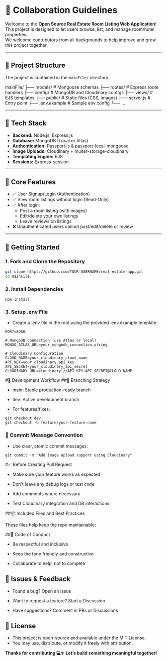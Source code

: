 # 🤝 Collaboration Guidelines

Welcome to the **Open Source Real Estate Room Listing Web Application**!  
This project is designed to let users browse, list, and manage room/hotel properties.  
We welcome contributors from all backgrounds to help improve and grow this project together.

---

## 📁 Project Structure

The project is contained in the `mainFile/` directory:

mainFile/
├── models/ # Mongoose schemas
├── routes/ # Express route handlers
├── config/ # MongoDB and Cloudinary configs
├── views/ # EJS templates
├── public/ # Static files (CSS, images)
├── server.js # Entry point
├── .env.example # Sample env config
└── ...





---

## 🔧 Tech Stack

- **Backend:** Node.js, Express.js
- **Database:** MongoDB (Local or Atlas)
- **Authentication:** Passport.js & passport-local-mongoose
- **Image Uploads:** Cloudinary + multer-storage-cloudinary
- **Templating Engine:** EJS
- **Sessions:** Express-session

---

## 🌟 Core Features

- ✅ User Signup/Login (Authentication)
- ✅ View room listings without login (Read-Only)
- ✅ After login:
  - Post a room listing (with images)
  - Edit/delete your own listings
  - Leave reviews on listings
- ❌ Unauthenticated users cannot post/edit/delete or review

---

## 🚀 Getting Started

### 1. Fork and Clone the Repository

```bash
git clone https://github.com/YOUR-USERNAME/real-estate-app.git
cd mainFile
```




### 2. Install Dependencies
```
npm install
```




### 3. Setup .env File
- Create a .env file in the root using the provided .env.example template:


```
PORT=8080

# MongoDB Connection (use Atlas or local)
MONGO_ATLAS_URL=your_mongodb_connection_string

# Cloudinary Configuration
CLOUD_NAME=your_cloudinary_cloud_name
API_KEY=your_cloudinary_api_key
API_SECRET=your_cloudinary_api_secret
CLOUDINARY_URL=cloudinary://API_KEY:API_SECRET@CLOUD_NAME
```




#🧠 Development Workflow
##🔀 Branching Strategy

- main: Stable production-ready branch

- dev: Active development branch

- For features/fixes:




```
git checkout dev
git checkout -b feature/your-feature-name
```



### 📝 Commit Message Convention

- Use clear, atomic commit messages:

```
git commit -m "Add image upload support using Cloudinary"
```


#✅ Before Creating Pull Request


- Make sure your feature works as expected

- Don't leave any debug logs or test code

- Add comments where necessary

- Test Cloudinary integration and DB interactions




##📦 Included Files and Best Practices

These files help keep the repo maintainable:








##🧬 Code of Conduct

- Be respectful and inclusive

- Keep the tone friendly and constructive

- Collaborate to help, not to compete




## 📩 Issues & Feedback

- Found a bug? Open an Issue

- Want to request a feature? Start a Discussion

- Have suggestions? Comment in PRs or Discussions




## 📝 License

- This project is open-source and available under the MIT License.
- You may use, distribute, or modify it freely with attribution.




**Thanks for contributing 💻✨**
**Let’s build something meaningful together!**





